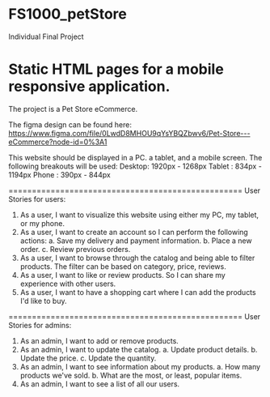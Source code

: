 # FS1000_petStore
Individual Final Project

Static HTML pages for a mobile responsive application.
==================================================
The project is a Pet Store eCommerce.

The figma design can be found here:
https://www.figma.com/file/0LwdD8MHOU9qYsYBQZbwv6/Pet-Store---eCommerce?node-id=0%3A1

This website should be displayed in a PC. a tablet, and a mobile screen.
The following breakouts will be used:
Desktop: 1920px - 1268px
Tablet : 834px - 1194px
Phone  : 390px - 844px

==================================================
User Stories for users:

1. As a user, I want to visualize this website using either my PC, my tablet, or my phone.
2. As a user, I want to create an account so I can perform the following actions:
    a. Save my delivery and payment information.
    b. Place a new order.
    c. Review previous orders.
3. As a user, I want to browse through the catalog and being able to filter products.
   The filter can be based on category, price, reviews.
4. As a user, I want to like or review products. So I can share my experience with other users.
5. As a user, I want to have a shopping cart where I can add the products I'd like to buy.

==================================================
User Stories for admins:

1. As an admin, I want to add or remove products.
2. As an admin, I want to update the catalog.
    a. Update product details.
    b. Update the price.
    c. Update the quantity.
3. As an admin, I want to see information about my products.
    a. How many products we've sold.
    b. What are the most, or least, popular items.
4. As an admin, I want to see a list of all our users.
